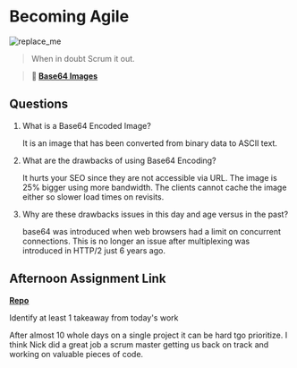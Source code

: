 # Becoming Agile

![replace_me](https://codeworks.blob.core.windows.net/public/assets/img/illustrations/placeholder.svg)

> When in doubt Scrum it out.

> **📖 [Base64 Images](https://codeworksacademy.com/fs-student-guide/resources/wk8-9/06-Base64)**

## Questions

1. What is a Base64 Encoded Image?

    It is an image that has been converted from binary data to ASCII text.

2. What are the drawbacks of using Base64 Encoding?

    It hurts your SEO since they are not accessible via URL. The image is 25% bigger using more bandwidth. The clients cannot cache the image either so slower load times on revisits.

3. Why are these drawbacks issues in this day and age versus in the past?

    base64 was introduced when web browsers had a limit on concurrent connections. This is no longer an issue after multiplexing was introduced in HTTP/2 just 6 years ago.

## Afternoon Assignment Link

**[Repo](https://github.com/patrick-misner/bnbooking1)**

Identify at least 1 takeaway from today's work

After almost 10 whole days on a single project it can be hard tgo prioritize. I think Nick did a great job a scrum master getting us back on track and working on valuable pieces of code.
